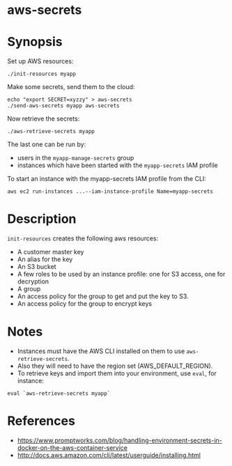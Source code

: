 aws-secrets
===========

Synopsis
========

Set up AWS resources:
```
./init-resources myapp
```

Make some secrets, send them to the cloud:
```
echo "export SECRET=xyzzy" > aws-secrets
./send-aws-secrets myapp aws-secrets
```

Now retrieve the secrets:

```
./aws-retrieve-secrets myapp
```

The last one can be run by:
  - users in the `myapp-manage-secrets` group
  - instances which have been started with the `myapp-secrets` IAM profile

To start an instance with the myapp-secrets IAM profile from the CLI:

  `aws ec2 run-instances ...--iam-instance-profile Name=myapp-secrets`

Description
===========

`init-resources` creates the following aws resources:

- A customer master key
- An alias for the key
- An S3 bucket
- A few roles to be used by an instance profile: one for S3 access, one for decryption
- A group
- An access policy for the group to get and put the key to S3.
- An access policy for the group to encrypt keys

Notes
======

- Instances must have the AWS CLI installed on them to use `aws-retrieve-secrets`.
- Also they will need to have the region set (AWS_DEFAULT_REGION).
- To retrieve keys and import them into your environment, use `eval`, for instance:

```
eval `aws-retrieve-secrets myapp`
```


References
==========

- https://www.promptworks.com/blog/handling-environment-secrets-in-docker-on-the-aws-container-service
- http://docs.aws.amazon.com/cli/latest/userguide/installing.html
